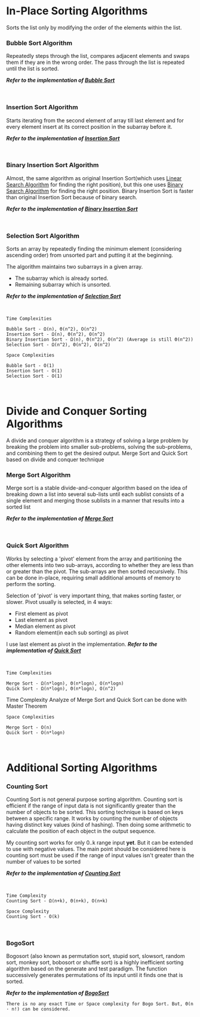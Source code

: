 # In-Place Sorting Algorithms
Sorts the list only by modifying the order of the elements within the list.
### Bubble Sort Algorithm
Repeatedly steps through the list, compares adjacent elements and swaps them if they are in the wrong order. The pass through the list is repeated until the list is sorted.

***Refer to the implementation of [Bubble Sort](https://github.com/ferhad2207/Data-Structures-and-Algorithms/blob/master/Algorithms/Sorting/src/com/ferhad/BubbleSort.java 'BubbleSort.java file')***

<br/>

### Insertion Sort Algorithm
Starts iterating from the second element of array till last element and for every element insert at its correct position in the subarray before it.

***Refer to the implementation of [Insertion Sort](https://github.com/ferhad2207/Data-Structures-and-Algorithms/blob/master/Algorithms/Sorting/src/com/ferhad/InsertionSort.java 'InsertionSort.java file')***

<br/>

### Binary Insertion Sort Algorithm
Almost, the same algorithm as original Insertion Sort(which uses [Linear Search Algorithm](https://github.com/ferhad2207/Data-Structures-and-Algorithms/blob/master/Algorithms/Searching/src/com/ferhad/LinearSearch.java 'LinearSearch.java file') for finding the right position), but this one uses [Binary Search Algorithm](https://github.com/ferhad2207/Data-Structures-and-Algorithms/blob/master/Algorithms/Searching/src/com/ferhad/BinarySearch.java 'BinarySearch.java file') for finding the right position. Binary Insertion Sort is faster than original Insertion Sort because of binary search.

***Refer to the implementation of [Binary Insertion Sort](https://github.com/ferhad2207/Data-Structures-and-Algorithms/blob/master/Algorithms/Sorting/src/com/ferhad/BinaryInsertionSort.java 'BinaryInsertionSort.java file')***

<br/>

### Selection Sort Algorithm
Sorts an array by repeatedly finding the minimum element (considering ascending order) from unsorted part and putting it at the beginning. 

The algorithm maintains two subarrays in a given array.
- The subarray which is already sorted.
- Remaining subarray which is unsorted.

***Refer to the implementation of [Selection Sort](https://github.com/ferhad2207/Data-Structures-and-Algorithms/blob/master/Algorithms/Sorting/src/com/ferhad/SelectionSort.java 'SelectionSort.java file')***

<br/>

```
Time Complexities

Bubble Sort - Ω(n), Θ(n^2), O(n^2)
Insertion Sort - Ω(n), Θ(n^2), O(n^2)
Binary Insertion Sort - Ω(n), Θ(n^2), O(n^2) (Average is still Θ(n^2))
Selection Sort - Ω(n^2), Θ(n^2), O(n^2)
```

```
Space Complexities

Bubble Sort - O(1)
Insertion Sort - O(1)
Selection Sort - O(1)
```

<br/>

# Divide and Conquer Sorting Algorithms
A divide and conquer algorithm is a strategy of solving a large problem by breaking the problem into smaller sub-problems, solving the sub-problems, and combining them to get the desired output.
Merge Sort and Quick Sort based on divide and conquer technique
### Merge Sort Algorithm
Merge sort is a stable divide-and-conquer algorithm based on the idea of breaking down a list into several sub-lists until each sublist consists of a single element and merging those sublists in a manner that results into a sorted list

***Refer to the implementation of [Merge Sort](https://github.com/ferhad2207/Data-Structures-and-Algorithms/blob/master/Algorithms/Sorting/src/com/ferhad/MergeSort.java 'MergeSort.java file')***

<br />

### Quick Sort Algorithm
Works by selecting a 'pivot' element from the array and partitioning the other elements into two sub-arrays, according to whether they are less than or greater than the pivot. 
The sub-arrays are then sorted recursively. This can be done in-place, requiring small additional amounts of memory to perform the sorting. 

Selection of 'pivot' is very important thing, that makes sorting faster, or slower. Pivot usually is selected, in 4 ways:
- First element as pivot
- Last element as pivot
- Median element as pivot
- Random element(in each sub sorting) as pivot

I use last element as pivot in the implementation. ***Refer to the implementation of [Quick Sort](https://github.com/ferhad2207/Data-Structures-and-Algorithms/blob/master/Algorithms/Sorting/src/com/ferhad/QuickSort.java 'QuickSort.java file')***

<br />

```
Time Complexities

Merge Sort - Ω(n*logn), Θ(n*logn), O(n*logn)
Quick Sort - Ω(n*logn), Θ(n*logn), O(n^2)
```

Time Complexity Analyze of Merge Sort and Quick Sort can be done with Master Theorem

```
Space Complexities

Merge Sort - O(n)
Quick Sort - O(n*logn)
```

<br />

# Additional Sorting Algorithms
### Counting Sort
Counting Sort is not general purpose sorting algorithm. Counting sort is efficient if the range of input data is not significantly greater than the number of objects to be 
sorted. This sorting technique is based on keys between a specific range. It works by counting the number of objects having distinct key values (kind of hashing). Then doing 
some arithmetic to calculate the position of each object in the output sequence.

My counting sort works for only 0..k range input **yet**. But it can be extended to use with negative values. The main point should be considered here is counting sort 
must be used if the range of input values isn't greater than the number of values to be sorted

***Refer to the implementation of [Counting Sort](https://github.com/ferhad2207/Data-Structures-and-Algorithms/blob/master/Algorithms/Sorting/src/com/ferhad/CountingSort.java 'CountingSort.java file')***

<br />

```
Time Complexity
Counting Sort - Ω(n+k), Θ(n+k), O(n+k)
```

```
Space Complexity
Counting Sort - O(k)
```

<br />

### BogoSort
Bogosort (also known as permutation sort, stupid sort, slowsort, random sort, monkey sort, bobosort or shuffle sort) is a highly inefficient sorting algorithm based on the generate and test paradigm. The function successively generates permutations of its input until it finds one that is sorted.

***Refer to the implementation of [BogoSort](https://github.com/ferhad2207/Data-Structures-and-Algorithms/blob/master/Algorithms/Sorting/src/com/ferhad/BogoSort.java 'BogoSort.java file')***

```
There is no any exact Time or Space complexity for Bogo Sort. But, Θ(n · n!) can be considered.
```




